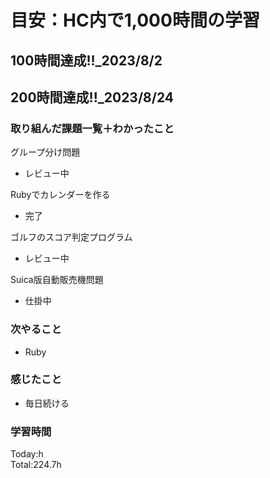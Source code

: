 # 目安：HC内で1,000時間の学習
## 100時間達成!!_2023/8/2<br>
## 200時間達成!!_2023/8/24<br>

### 取り組んだ課題一覧＋わかったこと

グループ分け問題
- レビュー中

Rubyでカレンダーを作る
- 完了

ゴルフのスコア判定プログラム
- レビュー中

Suica版自動販売機問題
- 仕掛中

### 次やること
- Ruby
### 感じたこと
- 毎日続ける
### 学習時間
Today:h<br>
Total:224.7h

